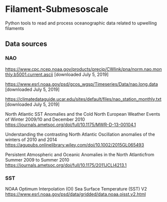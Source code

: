 # Filament-Submesoscale
Python tools to read and process oceanographic data related to upwelling filaments


## Data sources

### NAO

https://www.cpc.ncep.noaa.gov/products/precip/CWlink/pna/norm.nao.monthly.b5001.current.ascii
[downloaded July 5, 2019]

https://www.esrl.noaa.gov/psd/gcos_wgsp/Timeseries/Data/nao.long.data
[downloaded July 5, 2019]

https://climatedataguide.ucar.edu/sites/default/files/nao_station_monthly.txt
[downloaded July 5, 2019]


North Atlantic SST Anomalies and the Cold North European Weather Events of Winter 2009/10 and December 2010 
https://journals.ametsoc.org/doi/full/10.1175/MWR-D-13-00104.1

Understanding the contrasting North Atlantic Oscillation anomalies of the winters of 2010 and 2014
https://agupubs.onlinelibrary.wiley.com/doi/10.1002/2015GL065493

Persistent Atmospheric and Oceanic Anomalies in the North Atlanticfrom Summer 2009 to Summer 2010
https://journals.ametsoc.org/doi/full/10.1175/2011JCLI4213.1

### SST

NOAA Optimum Interpolation (OI) Sea Surface Temperature (SST) V2
https://www.esrl.noaa.gov/psd/data/gridded/data.noaa.oisst.v2.html